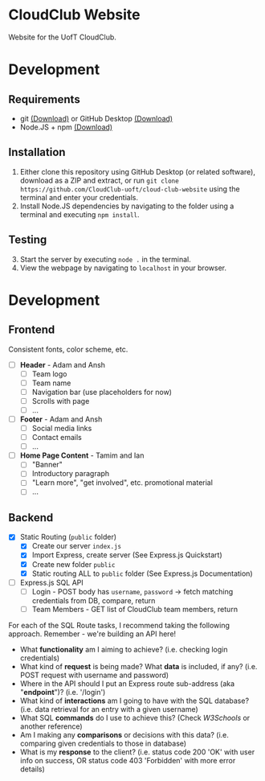 # CloudClub Website
Website for the UofT CloudClub.

# Development

## Requirements

- git [(Download)](https://git-scm.com/downloads) or GitHub Desktop [(Download)](https://desktop.github.com/)
- Node.JS + npm [(Download)](https://nodejs.org/en/download/)

## Installation

1. Either clone this repository using GitHub Desktop (or related software), download as a ZIP and extract, or run `git clone https://github.com/CloudClub-uoft/cloud-club-website` using the terminal and enter your credentials.
2. Install Node.JS dependencies by navigating to the folder using a terminal and executing `npm install`.

## Testing

3. Start the server by executing `node .` in the terminal.
4. View the webpage by navigating to `localhost` in your browser.

# Development

## Frontend

Consistent fonts, color scheme, etc.

- [ ] **Header** - Adam and Ansh
  - [ ] Team logo
  - [ ] Team name
  - [ ] Navigation bar (use placeholders for now)
  - [ ] Scrolls with page
  - [ ] ...
- [ ] **Footer** - Adam and Ansh
  - [ ] Social media links
  - [ ] Contact emails
  - [ ] ...
- [ ] **Home Page Content** - Tamim and Ian
  - [ ] "Banner"
  - [ ] Introductory paragraph
  - [ ] "Learn more", "get involved", etc. promotional material
  - [ ] ...

## Backend

- [X] Static Routing (`public` folder)
  - [X] Create our server `index.js`
  - [X] Import Express, create server (See Express.js Quickstart)
  - [X] Create new folder `public`
  - [X] Static routing ALL to `public` folder (See Express.js Documentation)

- [ ] Express.js SQL API
  - [ ] Login - POST body has `username`, `password` -> fetch matching credentials from DB, compare, return
  - [ ] Team Members - GET list of CloudClub team members, return

For each of the SQL Route tasks, I recommend taking the following approach. Remember - we're building an API here!

- What **functionality** am I aiming to achieve? (i.e. checking login credentials)
- What kind of **request** is being made? What **data** is included, if any? (i.e. POST request with username and password)
- Where in the API should I put an Express route sub-address (aka "**endpoint**")? (i.e. '/login')
- What kind of **interactions** am I going to have with the SQL database? (i.e. data retrieval for an entry with a given username)
- What SQL **commands** do I use to achieve this? (Check *W3Schools* or another reference)
- Am I making any **comparisons** or decisions with this data? (i.e. comparing given credentials to those in database)
- What is my **response** to the client? (i.e. status code 200 'OK' with user info on success, OR status code 403 'Forbidden' with more error details)
